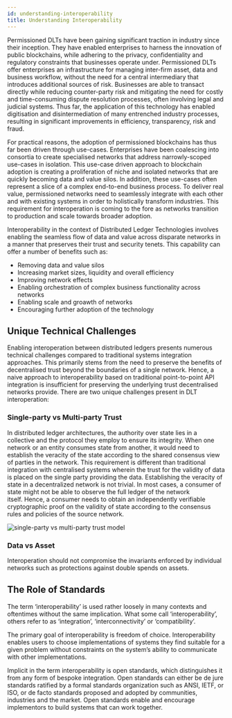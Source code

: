 ```yaml
---
id: understanding-interoperability
title: Understanding Interoperability
--- 
```


<!--
 Copyright IBM Corp. All Rights Reserved.

 SPDX-License-Identifier: CC-BY-4.0
 -->

Permissioned DLTs have been gaining significant traction in industry since their inception. They have enabled enterprises to harness the innovation of public blockchains, while adhering to the privacy, confidentiality and regulatory constraints that businesses operate under. Permissioned DLTs offer enterprises an infrastructure for managing inter-firm asset, data and business workflow, without the need for a central intermediary that introduces additional sources of risk. Businesses are able to transact directly while reducing counter-party risk and mitigating the need for costly and time-consuming dispute resolution processes, often involving legal and judicial systems. Thus far, the application of this technology has enabled digitisation and disintermediation of many entrenched industry processes, resulting in significant improvements in efficiency, transparency, risk and fraud.

For practical reasons, the adoption of permissioned blockchains has thus far been driven through use-cases. Enterprises have been coalescing into consortia to create specialised networks that address narrowly-scoped use-cases in isolation.
This use-case driven approach to blockchain adoption is creating a proliferation of niche and isolated networks that are quickly becoming data and value silos.
In addition, these use-cases often represent a slice of a complex end-to-end business process. To deliver real value, permissioned networks need to seamlessly integrate with each other and with existing systems in order to holistically transform industries. This requirement for interoperation is coming to the fore as networks transition to production and scale towards broader adoption.

Interoperability in the context of Distributed Ledger Technologies involves enabling the seamless flow of data and value across disparate networks in a manner that preserves their trust and security tenets. This capability can offer a number of benefits such as:

- Removing data and value silos
- Increasing market sizes, liquidity and overall efficiency
- Improving network effects
- Enabling orchestration of complex business functionality across networks
- Enabling scale and groawth of networks
- Encouraging further adoption of the technology


## Unique Technical Challenges
Enabling interoperation between distributed ledgers presents numerous technical challenges compared to traditional systems integration approaches. This primarily stems from the need to preserve the benefits of decentralised trust beyond the boundaries of a single network. Hence, a naive approach to interoperability based on traditional point-to-point API integration is insufficient for preserving the underlying trust decentralised networks provide. There are two unique challenges present in DLT interoperation:

### Single-party vs Multi-party Trust 
In distributed ledger architectures, the authority over state lies in a collective and the protocol they employ to ensure its integrity. When one network or an entity consumes state from another, it would need to establish the veracity of the state according to the shared consensus view of parties in the network. This requirement is different than traditional integration with centralised systems wherein the trust for the validity of data is placed on the single party providing the data. Establishing the veracity of state in a decentralized network is not trivial. In most cases, a consumer of state might not be able to observe the full ledger of the network itself. Hence, a consumer needs to obtain an independently verifiable cryptographic proof on the validity of state according to the consensus rules and policies of the source network.

![single-party vs multi-party trust model](../../../images-weaver-docs/multi-party-trust-model.png)

### Data vs Asset
Interoperation should not compromise the invariants enforced by individual networks such as protections against double spends on assets.


## The Role of Standards

The term ‘interoperability’ is used rather loosely in many contexts and oftentimes without the same implication. What some call ‘interoperability’, others refer to as ‘integration’, ‘interconnectivity’ or ‘compatibility’.

The primary goal of interoperability is freedom of choice. Interoperability enables users to choose implementations of systems they find suitable for a given problem without constraints on the system’s ability to communicate with other implementations. 

Implicit in the term interoperability is open standards, which distinguishes it from any form of bespoke integration. Open standards can either be de jure standards ratified by a formal standards organization such as ANSI, IETF, or ISO, or de facto standards proposed and adopted by communities, industries and the market. Open standards enable and encourage implementors to build systems that can work together.


